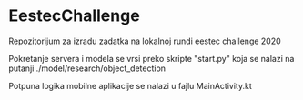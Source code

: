 # EestecChallenge
Repozitorijum za izradu zadatka na lokalnoj rundi eestec challenge 2020

Pokretanje servera i modela se vrsi preko skripte "start.py" koja se nalazi na putanji ./model/research/object_detection

Potpuna logika mobilne aplikacije se nalazi u fajlu MainActivity.kt

